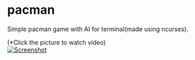 # pacman
Simple pacman game with AI for terminal(made using ncurses).

(*Click the picture to watch video)<br>
[![Screenshot](http://cfile29.uf.tistory.com/image/27312C45557BD38F39B501)](https://youtu.be/KKpcrG8AFZY)
